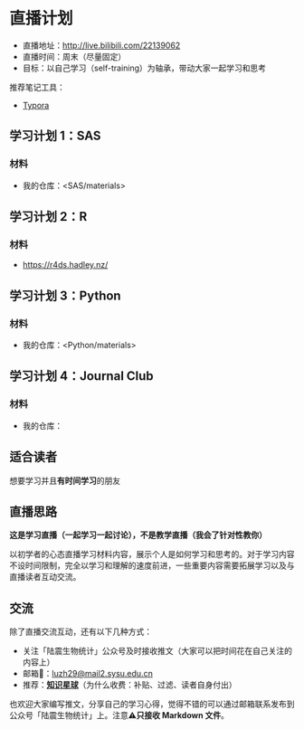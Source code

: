 # 直播计划

- 直播地址：<http://live.bilibili.com/22139062>
- 直播时间：周末（尽量固定）
- 目标：以自己学习（self-training）为轴承，带动大家一起学习和思考

推荐笔记工具：

- [Typora](https://www.typora.io/)

## 学习计划 1：**SAS**

### 材料

- 我的仓库：<SAS/materials>

## 学习计划 2：**R**

### 材料

- <https://r4ds.hadley.nz/>

## 学习计划 3：**Python**

### 材料

- 我的仓库：<Python/materials>

## 学习计划 4：**Journal Club**

### 材料

- 我的仓库：<JournalClub>

## 适合读者

想要学习并且**有时间学习**的朋友

## 直播思路

**这是学习直播（一起学习一起讨论），不是教学直播（我会了针对性教你）**

以初学者的心态直播学习材料内容，展示个人是如何学习和思考的。对于学习内容不设时间限制，完全以学习和理解的速度前进，一些重要内容需要拓展学习以及与直播读者互动交流。

## 交流

除了直播交流互动，还有以下几种方式：

- 关注「陆震生物统计」公众号及时接收推文（大家可以把时间花在自己关注的内容上）
- 邮箱📮：<luzh29@mail2.sysu.edu.cn>
- 推荐：**[知识星球](https://t.zsxq.com/10qxcDEKD)**（为什么收费：补贴、过滤、读者自身付出）

也欢迎大家编写推文，分享自己的学习心得，觉得不错的可以通过邮箱联系发布到公众号「陆震生物统计」上。注意⚠️**只接收 Markdown 文件**。

